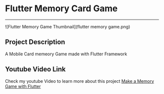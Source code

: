 # Flutter Memory Card Game

---

![Flutter Memory Game Thumbnail](flutter memory game.png)

## Project Description
A Mobile Card memeory Game made with Flutter Framework 


## Youtube Video Link
Check my youtube Video to learn more about this project
[Make a Memory Game with Flutter]() 


